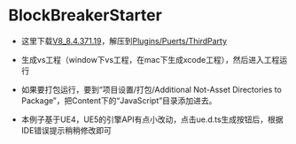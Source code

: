 # BlockBreakerStarter

* 这里下载[V8_8.4.371.19](https://github.com/puerts/backend-v8/releases/tag/V8_8.4.371.19_230426)，解压到[Plugins/Puerts/ThirdParty](Plugins/Puerts/ThirdParty)

* 生成vs工程（window下vs工程，在mac下生成xcode工程），然后进入工程运行

* 如果要打包运行，要到“项目设置/打包/Additional Not-Asset Directories to Package”，把Content下的“JavaScript”目录添加进去。

* 本例子基于UE4，UE5的引擎API有点小改动，点击ue.d.ts生成按钮后，根据IDE错误提示稍稍修改即可